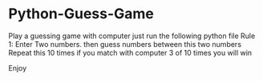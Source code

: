 # Python-Guess-Game
Play a guessing game with computer just run the following python file
Rule 1: Enter Two numbers. then guess numbers between this two numbers
Repeat this 10 times
if you match with computer 3 of 10 times you will win

Enjoy
